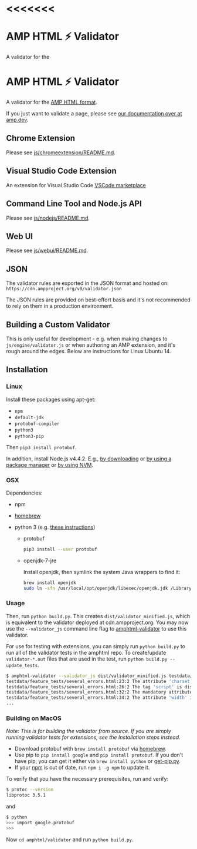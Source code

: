 <<<<<<<
=======
# AMP HTML ⚡ Validator

A validator for the
>>>>>>>
# AMP HTML ⚡ Validator

A validator for the
[AMP HTML format](https://github.com/ampproject/amphtml/blob/main/README.md).

If you just want to validate a page, please see
[our documentation over at amp.dev](https://amp.dev/documentation/guides-and-tutorials/learn/validation-workflow/validate_amp).

## Chrome Extension

Please see [js/chromeextension/README.md](https://github.com/ampproject/amphtml/blob/main/validator/js/chromeextension/README.md).

## Visual Studio Code Extension

An extension for Visual Studio Code
[VSCode marketplace](https://marketplace.visualstudio.com/items?itemName=amphtml.amphtml-validator)

## Command Line Tool and Node.js API

Please see [js/nodejs/README.md](https://github.com/ampproject/amphtml/blob/main/validator/js/nodejs/README.md).

## Web UI

Please see [js/webui/README.md](https://github.com/ampproject/amphtml/blob/main/validator/js/webui/README.md).

## JSON

The validator rules are exported in the JSON format and hosted on: `https://cdn.ampproject.org/v0/validator.json`

The JSON rules are provided on best-effort basis and it's not recommended to
rely on them in a production environment.

## Building a Custom Validator

This is only useful for development - e.g. when making changes to
`js/engine/validator.js` or when authoring an AMP extension, and it's rough
around the edges. Below are instructions for Linux Ubuntu 14.

## Installation

### Linux

Install these packages using apt-get:

-   `npm`
-   `default-jdk`
-   `protobuf-compiler`
-   `python3`
-   `python3-pip`

Then `pip3 install protobuf`.

In addition, install Node.js v4.4.2. E.g.,
[by downloading](https://nodejs.org/en/download/) or
[by using a package manager](https://nodejs.org/en/download/package-manager/) or
[by using NVM](https://github.com/creationix/nvm).

### OSX

Dependencies:

-   npm
-   [homebrew](https://brew.sh/)
-   python 3 (e.g. [these instructions](https://docs.python-guide.org/starting/install3/osx/))

    -   protobuf

        ```sh
        pip3 install --user protobuf
        ```

    -   openjdk-7-jre

        Install openjdk, then symlink the system Java wrappers to find it:

        ```sh
        brew install openjdk
        sudo ln -sfn /usr/local/opt/openjdk/libexec/openjdk.jdk /Library/Java/JavaVirtualMachines/openjdk.jdk
        ```

### Usage

Then, run `python build.py`. This creates `dist/validator_minified.js`, which is
equivalent to the validator deployed at cdn.ampproject.org. You may now
use the `--validator_js` command line flag to
[amphtml-validator](https://amp.dev/documentation/guides-and-tutorials/learn/validation-workflow/validate_amp#command-line-tool) to use this validator.

For use for testing with extensions, you can simply run `python build.py`
to run all of the validator tests in the amphtml repo.
To create/update `validator-*.out` files that are used in the test,
run `python build.py --update_tests`.

```sh
$ amphtml-validator --validator_js dist/validator_minified.js testdata/feature_tests/several_errors.html
testdata/feature_tests/several_errors.html:23:2 The attribute 'charset' may not appear in tag 'meta name= and content='.
testdata/feature_tests/several_errors.html:26:2 The tag 'script' is disallowed except in specific forms.
testdata/feature_tests/several_errors.html:32:2 The mandatory attribute 'height' is missing in tag 'amp-img'. (see https://amp.dev/documentation/components/amp-img)
testdata/feature_tests/several_errors.html:34:2 The attribute 'width' in tag 'amp-ad' is set to the invalid value '100%'. (see https://amp.dev/documentation/components/amp-ad)
...
```

### Building on MacOS

_Note: This is for building the validator from source. If you are simply running validator tests for extensions, see the Installation steps instead._

-   Download protobuf with `brew install protobuf` via [homebrew](https://brew.sh/).
-   Use pip to `pip install google` and `pip install protobuf`. If you don't have pip, you can get it either via `brew install python` or [get-pip.py](https://bootstrap.pypa.io/get-pip.py).
-   If your [npm](https://www.npmjs.com/) is out of date, run `npm i -g npm` to update it.

To verify that you have the necessary prerequisites, run and verify:

```sh
$ protoc --version
libprotoc 3.5.1
```

and

```sh
$ python
>>> import google.protobuf
>>>
```

Now `cd amphtml/validator` and run `python build.py`.
